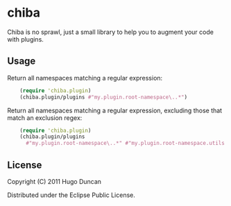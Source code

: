 # chiba

Chiba is no sprawl, just a small library to help you to augment your code with plugins.

## Usage

Return all namespaces matching a regular expression:

```clojure
    (require 'chiba.plugin)
    (chiba.plugin/plugins #"my.plugin.root-namespace\..*")
```

Return all namespaces matching a regular expression, excluding those that match
an exclusion regex:

```clojure
    (require 'chiba.plugin)
    (chiba.plugin/plugins
      #"my.plugin.root-namespace\..*" #"my.plugin.root-namespace.utils.*")
```

## License

Copyright (C) 2011 Hugo Duncan

Distributed under the Eclipse Public License.
